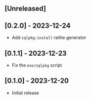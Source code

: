## [Unreleased]

## [0.2.0] - 2023-12-24

- Add `sqlpkg:install` railtie generator

## [0.1.1] - 2023-12-23

- Fix the `exe/sqlpkg` script

## [0.1.0] - 2023-12-20

- Initial release
